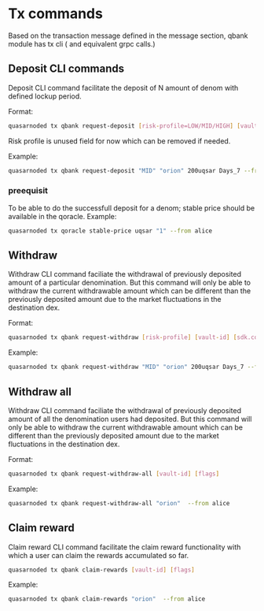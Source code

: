 # Tx commands

Based on the transaction message defined in the message section, qbank module has tx cli ( and equivalent grpc calls.)

##  Deposit CLI commands

Deposit CLI command facilitate the deposit of N amount of denom with defined lockup period.

Format:
```bash
quasarnoded tx qbank request-deposit [risk-profile=LOW/MID/HIGH] [vault-id=orion] [sdk.coin = 1000qsr] [Lockupperiod = Days_7/Days_21/Months_1/Months_3] [flags]
```

Risk profile is unused field for now which can be removed if needed.

Example:
```bash
quasarnoded tx qbank request-deposit "MID" "orion" 200uqsar Days_7 --from alice
```
### preequisit
To be able to do the successfull deposit for a denom; stable price should be available in the qoracle. 
Example:
```bash
quasarnoded tx qoracle stable-price uqsar "1" --from alice
```

## Withdraw

Withdraw CLI command faciliate the withdrawal of previously deposited amount of a particular denomination. But this command will only be able to withdraw the current withdrawable amount which can be different than the previously deposited amount due to the market fluctuations in the destination dex.

Format:
```bash
quasarnoded tx qbank request-withdraw [risk-profile] [vault-id] [sdk.coin] [lockup-period] [flags]
```

Example:
```bash
quasarnoded tx qbank request-withdraw "MID" "orion" 200uqsar Days_7 --from alice
```

## Withdraw all

Withdraw CLI command faciliate the withdrawal of previously deposited amount of all the denomination users had deposited. But this command will only be able to withdraw the current withdrawable amount which can be different than the previously deposited amount due to the market fluctuations in the destination dex.

Format:
```bash
quasarnoded tx qbank request-withdraw-all [vault-id] [flags]
```

Example:
```bash
quasarnoded tx qbank request-withdraw-all "orion"  --from alice
```

## Claim reward

Claim reward CLI command facilitate the claim reward functionality with which a user can claim the rewards accumulated so far.

```bash
quasarnoded tx qbank claim-rewards [vault-id] [flags]
```

Example:
```bash
quasarnoded tx qbank claim-rewards "orion"  --from alice
```
